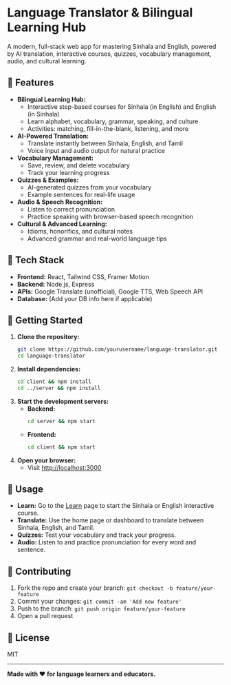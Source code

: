 # Language Translator & Bilingual Learning Hub

A modern, full-stack web app for mastering Sinhala and English, powered by AI translation, interactive courses, quizzes, vocabulary management, audio, and cultural learning.

## 🌟 Features

- **Bilingual Learning Hub:**
  - Interactive step-based courses for Sinhala (in English) and English (in Sinhala)
  - Learn alphabet, vocabulary, grammar, speaking, and culture
  - Activities: matching, fill-in-the-blank, listening, and more
- **AI-Powered Translation:**
  - Translate instantly between Sinhala, English, and Tamil
  - Voice input and audio output for natural practice
- **Vocabulary Management:**
  - Save, review, and delete vocabulary
  - Track your learning progress
- **Quizzes & Examples:**
  - AI-generated quizzes from your vocabulary
  - Example sentences for real-life usage
- **Audio & Speech Recognition:**
  - Listen to correct pronunciation
  - Practice speaking with browser-based speech recognition
- **Cultural & Advanced Learning:**
  - Idioms, honorifics, and cultural notes
  - Advanced grammar and real-world language tips

## 🚀 Tech Stack
- **Frontend:** React, Tailwind CSS, Framer Motion
- **Backend:** Node.js, Express
- **APIs:** Google Translate (unofficial), Google TTS, Web Speech API
- **Database:** (Add your DB info here if applicable)

## 🏁 Getting Started

1. **Clone the repository:**
   ```bash
   git clone https://github.com/yourusername/language-translator.git
   cd language-translator
   ```
2. **Install dependencies:**
   ```bash
   cd client && npm install
   cd ../server && npm install
   ```
3. **Start the development servers:**
   - **Backend:**
     ```bash
     cd server && npm start
     ```
   - **Frontend:**
     ```bash
     cd client && npm start
     ```
4. **Open your browser:**
   - Visit [http://localhost:3000](http://localhost:3000)

## 🧭 Usage
- **Learn:** Go to the [Learn](/learn) page to start the Sinhala or English interactive course.
- **Translate:** Use the home page or dashboard to translate between Sinhala, English, and Tamil.
- **Quizzes:** Test your vocabulary and track your progress.
- **Audio:** Listen to and practice pronunciation for every word and sentence.

## 🤝 Contributing
1. Fork the repo and create your branch: `git checkout -b feature/your-feature`
2. Commit your changes: `git commit -am 'Add new feature'`
3. Push to the branch: `git push origin feature/your-feature`
4. Open a pull request

## 📄 License
MIT

---

**Made with ❤️ for language learners and educators.** 